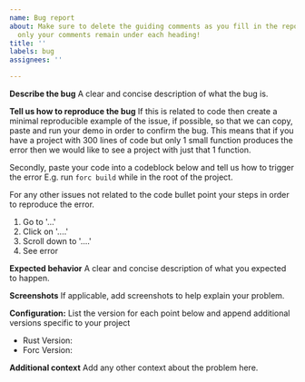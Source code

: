 ```yaml
---
name: Bug report
about: Make sure to delete the guiding comments as you fill in the report so that
  only your comments remain under each heading!
title: ''
labels: bug
assignees: ''

---
```


**Describe the bug**
A clear and concise description of what the bug is.

**Tell us how to reproduce the bug**
If this is related to code then create a minimal reproducible example of the issue, if possible, so that we can copy, paste and run your demo in order to confirm the bug.
This means that if you have a project with 300 lines of code but only 1 small function produces the error then we would like to see a project with just that 1 function.

Secondly, paste your code into a codeblock below and tell us how to trigger the error 
E.g. run `forc build` while in the root of the project.

For any other issues not related to the code bullet point your steps in order to reproduce the error.
1. Go to '...'
2. Click on '....'
3. Scroll down to '....'
4. See error

**Expected behavior**
A clear and concise description of what you expected to happen.

**Screenshots**
If applicable, add screenshots to help explain your problem.

**Configuration:**
List the version for each point below and append additional versions specific to your project
 - Rust Version: 
 - Forc Version: 

**Additional context**
Add any other context about the problem here.
